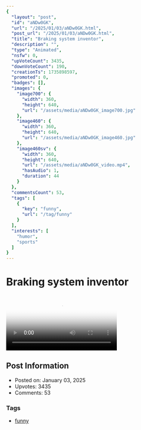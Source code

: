 ```yaml
---
{
  "layout": "post",
  "id": "aNDw0GK",
  "url": "/2025/01/03/aNDw0GK.html",
  "post_url": "/2025/01/03/aNDw0GK.html",
  "title": "Braking system inventor",
  "description": "",
  "type": "Animated",
  "nsfw": 0,
  "upVoteCount": 3435,
  "downVoteCount": 190,
  "creationTs": 1735898597,
  "promoted": 0,
  "badges": [],
  "images": {
    "image700": {
      "width": 360,
      "height": 640,
      "url": "/assets/media/aNDw0GK_image700.jpg"
    },
    "image460": {
      "width": 360,
      "height": 640,
      "url": "/assets/media/aNDw0GK_image460.jpg"
    },
    "image460sv": {
      "width": 360,
      "height": 640,
      "url": "/assets/media/aNDw0GK_video.mp4",
      "hasAudio": 1,
      "duration": 44
    }
  },
  "commentsCount": 53,
  "tags": [
    {
      "key": "funny",
      "url": "/tag/funny"
    }
  ],
  "interests": [
    "humor",
    "sports"
  ]
}
---
```


# Braking system inventor

<video controls playsinline loop poster="/assets/media/aNDw0GK_image460.jpg">
  <source src="/assets/media/aNDw0GK_video.mp4" type="video/mp4">
  Your browser does not support the video tag.
</video>

## Post Information

- Posted on: January 03, 2025
- Upvotes: 3435
- Comments: 53

### Tags

- [funny](/tag/funny)
